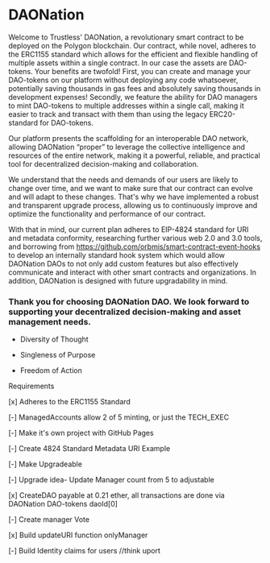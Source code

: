 # DAONation

Welcome to Trustless' DAONation, a revolutionary smart contract to be deployed on the Polygon blockchain. Our contract, while novel, adheres to the ERC1155 standard which allows for the efficient and flexible handling of multiple assets within a single contract. In our case the assets are DAO-tokens. Your benefits are twofold! First, you can create and manage your DAO-tokens on our platform without deploying any code whatsoever, potentially saving thousands in gas fees and absolutely saving thousands in development expenses! Secondly, we feature the ability for DAO managers to mint DAO-tokens to multiple addresses within a single call, making it easier to track and transact with them than using the legacy ERC20-standard for DAO-tokens. 

Our platform presents the scaffolding for an interoperable DAO network, allowing DAONation “proper” to leverage the collective intelligence and resources of the entire network, making it a powerful, reliable, and practical tool for decentralized decision-making and collaboration. 

We understand that the needs and demands of our users are likely to change over time, and we want to make sure that our contract can evolve and will adapt to these changes. That's why we have implemented a robust and transparent upgrade process, allowing us to continuously improve and optimize the functionality and performance of our contract.  

With that in mind, our current plan adheres to EIP-4824 standard for URI and metadata conformity, researching further various web 2.0 and 3.0 tools, and borrowing from https://github.com/orbmis/smart-contract-event-hooks to develop an internally standard hook system which would allow DAONation DAOs to not only add custom features but also effectively communicate and interact with other smart contracts and organizations. In addition, DAONation is designed with future upgradability in mind. 

### Thank you for choosing DAONation DAO. We look forward to supporting your decentralized decision-making and asset management needs. 

* Diversity of Thought

* Singleness of Purpose

* Freedom of Action

Requirements

[x] Adheres to the ERC1155 Standard

[-] ManagedAccounts allow 2 of 5 minting, or just the TECH_EXEC

[-] Make it's own project with GitHub Pages

[-] Create 4824 Standard Metadata URI Example

[-] Make Upgradeable

[-] Upgrade idea- Update Manager count from 5 to adjustable

[x] CreateDAO payable at 0.21 ether, all transactions are done via DAONation DAO-tokens daoId[0]

[-] Create manager Vote

[x] Build updateURI function onlyManager

[-] Build Identity claims for users //think uport
